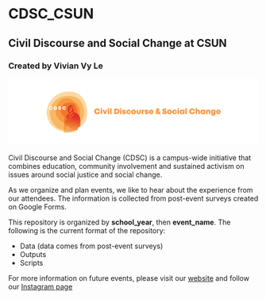 # CDSC_CSUN
## Civil Discourse and Social Change at CSUN
### Created by Vivian Vy Le

![CDSC Logo](https://github.com/vivvle/CDSC_CSUN/blob/main/Main%20Logo%207_med.png)

Civil Discourse and Social Change (CDSC)  is a campus-wide initiative that combines education, community involvement and sustained activism on issues around social justice and social change. 

As we organize and plan events, we like to hear about the experience from our attendees. The information is collected from post-event surveys created on Google Forms.

This repository is organized by **school_year**, then **event_name**. The following is the current format of the repository:

-   Data (data comes from post-event surveys)
-   Outputs
-   Scripts

For more information on future events, please visit our [website](https://www.csun.edu/civil-discourse-social-change) and follow our [Instagram page](https://www.instagram.com/cdsc_csun/)
